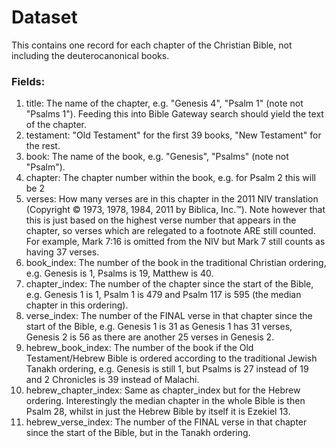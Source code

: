 # Dataset
This contains one record for each chapter of the Christian Bible, not including the deuterocanonical books.
### Fields:
1) title: The name of the chapter, e.g. "Genesis 4", "Psalm 1" (note not "Psalms 1"). Feeding this into Bible Gateway search should yield the text of the chapter.
2) testament: "Old Testament" for the first 39 books, "New Testament" for the rest.
3) book: The name of the book, e.g. "Genesis", "Psalms" (note not "Psalm").
4) chapter: The chapter number within the book, e.g. for Psalm 2 this will be 2
5) verses: How many verses are in this chapter in the 2011 NIV translation (Copyright © 1973, 1978, 1984, 2011 by Biblica, Inc.™). Note however that this is just based on the highest verse number that appears in the chapter, so verses which are relegated to a footnote ARE still counted. For example, Mark 7:16 is omitted from the NIV but Mark 7 still counts as having 37 verses.
6) book_index: The number of the book in the traditional Christian ordering, e.g. Genesis is 1, Psalms is 19, Matthew is 40.
7) chapter_index: The number of the chapter since the start of the Bible, e.g. Genesis 1 is 1, Psalm 1 is 479 and Psalm 117 is 595 (the median chapter in this ordering).
8) verse_index: The number of the FINAL verse in that chapter since the start of the Bible, e.g. Genesis 1 is 31 as Genesis 1 has 31 verses, Genesis 2 is 56 as there are another 25 verses in Genesis 2.
9) hebrew_book_index: The number of the book if the Old Testament/Hebrew Bible is ordered according to the traditional Jewish Tanakh ordering, e.g. Genesis is still 1, but Psalms is 27 instead of 19 and 2 Chronicles is 39 instead of Malachi.
10) hebrew_chapter_index: Same as chapter_index but for the Hebrew ordering. Interestingly the median chapter in the whole Bible is then Psalm 28, whilst in just the Hebrew Bible by itself it is Ezekiel 13.
11) hebrew_verse_index: The number of the FINAL verse in that chapter since the start of the Bible, but in the Tanakh ordering.
